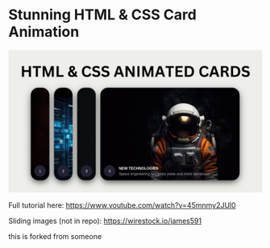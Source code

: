 # Stunning HTML & CSS Card Animation

![Thumbnail](thumbnail.png)

Full tutorial here: https://www.youtube.com/watch?v=45mnmy2JUl0

Sliding images (not in repo): https://wirestock.io/james591

this is forked from someone